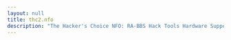 ```yaml
---
layout: null
title: thc2.nfo
description: "The Hacker's Choice NFO: RA-BBS Hack Tools Hardware Support (May 18, 1996)"
---
```

